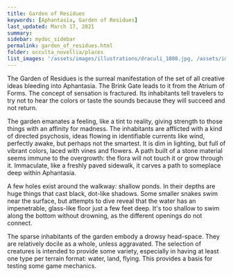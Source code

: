 ```yaml
---
title: Garden of Residues
keywords: [Aphantasia, Garden of Residues]
last_updated: March 17, 2021
summary: 
sidebar: mydoc_sidebar
permalink: garden_of_residues.html
folder: occulta_novellia/places
list_images: '/assets/images/illustrations/draculi_1080.jpg, /assets/images/illustrations/laurence_the_duelist_1080.png,/assets/images/illustrations/iscara_the_ten_thousand_guns_1080.png,/assets/images/illustrations/alpha_draculi_1080.png'
---
```


The Garden of Residues is the surreal manifestation of the set of all creative ideas bleeding into Aphantasia. The Brink Gate leads to it from the Atrium of Forms. The concept of sensation is fractured. Its inhabitants tell travelers to try not to hear the colors or taste the sounds because they will succeed and not return.

The garden emanates a feeling, like a tint to reality, giving strength to those things with an affinity for madness. The inhabitants are afflicted with a kind of directed psychosis, ideas flowing in identifiable currents like wind, perfectly awake, but perhaps not the smartest. It is dim in lighting, but full of vibrant colors, laced with vines and flowers. A path built of a stone material seems immune to the overgrowth: the flora will not touch it or grow through it. Immaculate, like a freshly paved sidewalk, it carves a path to someplace deep within Aphantasia.

A few holes exist around the walkway: shallow ponds. In their depths are huge things that cast black, dot-like shadows. Some smaller snakes swim near the surface, but attempts to dive reveal that the water has an impenetrable, glass-like floor just a few feet deep. It's too shallow to swim along the bottom without drowning, as the different openings do not connect.

The sparse inhabitants of the garden embody a drowsy head-space. They are relatively docile as a whole, unless aggravated. The selection of creatures is intended to provide some variety, especially in having at least one type per terrain format: water, land, flying. This provides a basis for testing some game mechanics.
